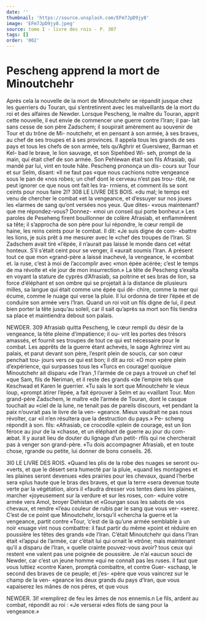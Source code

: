```yaml
---
date: ''
thumbnail: 'https://source.unsplash.com/EFm7JpD9jy8'
image: 'EFm7JpD9jy8.jpeg'
source: tome I - livre des rois - P. 307
tags: []
order: '002'
---
```


# Pescheng apprend la mort de Minoutchehr

Après cela la nouvelle de la mort de Minoutchehr se répandit jusque chez les guerriers du Touran, qui s’entretinrent avec les malveillants de la mort
du roi et des alfaires de Newder. Lorsque Pescheng, le maître du Touran, apprit cette nouvelle, il eut envie de commencer une guerre contre l’lran; il par- lait sans cesse de son père Zadschem; il soupirait amèrement au souvenir de Tour et du trône de Mi- noutchehr, et en pensant à son armée, à ses braves,
au chef de ses troupes et à ses provinces. Il appela tous les grands de ses pays et tous les chefs de son armée, tels qu’Aghrir et Guersiwez, Barman et Kel-
bad le brave, le lion sauvage, et son Sipehbed Wi- seh, prompt de la main, qui était chef de son armée.
Son Pehlewan était son fils Afrasiab, qui mandé par
lui, vint en toute hâte. Pescheng prononça un dis- cours sur Tour et sur Selm, disant: «Il ne faut pas «que nous cachions notre vengeance sous le pan de «nos robes; un chef dont le cerveau n’est pas trou-
rblé, ne peut ignorer ce que nous ont fait les Ira- rrniens, et comment ils se sont ceints pour nous faire
2l?
308 LE LIVRE DES BOIS.
«du mal; le temps est venu de chercher le combat «et la vengeance, et d’essuyer sur nos joues les «larmes de sang qu’ont versées nos yeux. Que dites-
«vous maintenant? que me répondez-vous? Donnez- «moi un conseil qui porte bonheur.» Les paroles de Peseheng firent bouillonner de colère Afrasiab, et enflammèrent sa tête; il s’approcha de son père pour
lui répondre, le cœur rempli de haine, les reins ceints pour le combat. Il dit: «Je suis digne de com- «battre les lions, je suis prêt à me mesurer avec le «chef des troupes de l’Iran. Si Zadschem avait tiré
«l’épée, il n’aurait pas laissé le monde dans cet
«état honteux. S’il s’était ceint pour se venger, il
«aurait soumis l’Iran. A présent tout ce que mon «grand-père a laissé inachevé, la vengeance, le
«combat et. la ruse, c’est à moi de l’accomplir avec
«mon épée acérée; c’est le temps de ma révolte et
«le jour de mon insurrection.» La tête de Pescheng s’exalta en voyant la stature de cyprès d’Afrasiab, sa
poitrine et ses bras de lion, sa force d’éléphant et
son ombre qui se projetait à la distance de plusieurs milles, sa langue qui était comme une épée qui dé-
chire, comme la mer qui écume, comme le nuage qui verse la pluie. Il lui ordonna de tirer l’épée et
de conduire son armée vers l’Iran. Quand un roi
voit un fils digne de lui, il peut bien porter la tête jusqu’au soleil, car il sait qu’après sa mort son fils
tiendra sa place et maintiendra debout son palais.

NEWDER. 309 Afrasiab quitta Pescheng, le cœur rempli du désir
de la vengeance, la tête pleine d’impatience; il ou- vrit les portes des trésors amassés, et fournit ses troupes de tout ce qui est nécessaire pour le combat.
Les apprêts de la guerre étant achevés, le sage Aghrirez vint au palais, et parut devant son père, l’esprit plein de soucis, car son cœur penchait tou- jours vers ce qui est bon; il dit au roi: «O mon «père plein d’expérience, qui surpasses tous les
«Turcs en courage! quoique Minoutchehr ait disparu
«de l’lran ,1 l’armée de ce pays a trouvé un chef tel
«que Sam, fils de Neriman, et il reste des grands «de l’empire tels que Keschwad et Karen le guerrier.
«Tu sais le sort que Minoutchehr le vieux loup, «prompt àtirer l’épée, a fait éprouver à Selm et au
«vaillant Tour. Mon grand-père Zadschem, le maître «de l’armée de Touran, dont le casque touchait au
«ciel de la lune, ne tenait pas de pareils discours, «et pendant la paix n’ouvrait pas le livre de la ven- «geance. Mieux vaudrait ne pas nous révolter, car «il n’en résultera que la destruction du pays.» Pe-
scheng répondit à son. fils: «Afrasiab, ce crocodile «plein de courage, est un lion féroce au jour de la «chasse, et un éléphant de guerre au jour du com- æbat. Il y aurait lieu de douter du lignage d’un petit-
rfils qui ne chercherait pas à venger son grand-père. «Tu dois accompagner Afrasiab, et en toute chose, rgrande ou petite, lui donner de bons conseils. 26.

3l0 LE LIVRE DES ROIS.
«Quand les plis de la robe des nuages se seront ou- «verts, et que le désert sera humecté par la pluie, «quand les montagnes et les plaines seront devenues «des prairies pour les chevaux, quand l’herbe sera «plus haute que le bras des braves, et que la terre «sera devenue toute verte par la végétation, alors il «faudra dresser vos tentes dans les plaines, marcher «joyeusement sur la verdure et sur les roses, con- «duire votre armée vers Amol, broyer Dehistan et «Gourgan sous les sabots de vos chevaux, et rendre «l’eau couleur de rubis par le sang que vous ver- «serez. C’est de ce point que Minoutchehr, lorsqu’il «chercha la guerre et la vengeance, partit contre «Tour, ’c’est de là qu’une armée semblable à un noir
«nuage vint nous combattre: il faut partir du même «point et réduire en poussière les têtes des grands
«de l’Iran. C’était Minoutchehr qui dans l’Iran était
«l’appui de l’armée, car c’était lui qui ornait le
«trône; mais maintenant qu’il a disparu de l’Iran,
« quelle crainte pouvez-vous avoir? tous ceux qui restent «ne valent pas une poignée de poussière. Je n’ai
«aucun souci de Newder, car c’est un jeune homme «qui ne connaît pas les ruses. Il faut que vous luttiez «contre Karen, promptà combattre, et contre Guer- «schasp, le second des braves de ce peuple; et j’es- «père que vous vaincrez sur le champ de la ven- «geance les deux grands du pays d’lran, que vous «apaiserez les mânes de nos pères, et que vous

NEWDER. 3l! «remplirez de feu les âmes de nos ennemis.n Le
fils, ardent au combat, répondit au roi : «Je verserai «des flots de sang pour la vengeance.»
